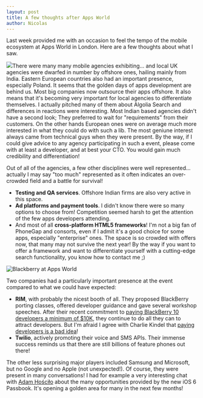 ```yaml
---
layout: post
title: A few thoughts after Apps World
author: Nicolas
---
```


Last week provided me with an occasion to feel the tempo of the mobile
ecosystem at Apps World in London. Here are a few thoughts about what I saw.

![][1]There were many many mobile agencies
exhibiting... and local UK agencies were dwarfed in number by offshore ones,
hailing mainly from India. Eastern European countries also had an important
presence, especially Poland. It seems that the golden days of apps development
are behind us. Most big companies now outsource their apps offshore. It also
means that it's becoming very important for local agencies to differentiate
themselves. I actually pitched many of them about Algolia Search and
differences in reactions were interesting. Most Indian based agencies didn't
have a second look; They preferred to wait for "requirements" from their
customers. On the other hands European ones were on average much more
interested in what they could do with such a lib. The most geniune interest
always came from technical guys when they were present. By the way, if I could
give advice to any agency participating in such a event, please come with at
least a developer, and at best your CTO. You would gain much credibility and
differentiation!

Out of all of the agencies, a few other disciplines were well represented...
actually I may say "too much" represented as it often indicates an over-
crowded field and a battle for survival!

  * **Testing and QA services**. Offshore Indian firms are also very active in this space.
  * **Ad platforms and payment tools**. I didn't know there were so many options to choose from! Competition seemed harsh to get the attention of the few apps developers attending.
  * And most of all **cross-platform HTML5 frameworks**! I'm not a big fan of PhoneGap and consorts, even if I admit it's a good choice for some apps, especially "enterprise" ones. The space is so crowded with offers now, that many may not survive the next year! By the way if you want to offer a framework and want to differentiate yourself with a cutting-edge search functionality, you know how to contact me ;)

![Blackberry at Apps World][2]

Two companies had a particularly important presence at the event compared to
what we could have expected:

  * **RIM**, with probably the nicest booth of all. They proposed BlackBerry porting classes, offered developer guidance and gave several workshop speeches. After their recent commitment to [paying BlackBerry 10 developers a minimum of $10K][3], they continue to do all they can to attract developers. But I'm afraid I agree with Charlie Kindel that [paying developers is a bad idea][4]!
  * **Twilio**, actively promoting their voice and SMS APIs. Their immense success reminds us that there are still billions of feature phones out there!

The other less surprising major players included Samsung and Microsoft, but no
Google and no Apple (not unexpected!). Of course, they were present in many
conversations! I had for example a very interesting chat with [Adam
Hościło][5] about the many opportunities provided by the
new iOS 6 Passbook. It's opening a golden area for many in the next few
months!


[1]: /algoliasearch-jekyll-hyde/assets/appsworld-300x224.jpg
[2]: /algoliasearch-jekyll-hyde/assets/blackberry-300x224.jpg
[3]: http://devblog.blackberry.com/2012/09/built-for-blackberry-10k-developer-commitment/
[4]: http://ceklog.kindel.com/2012/09/26/paying-developers-is-a-bad-idea/
[5]: http://twistedhq.com
